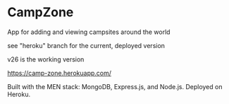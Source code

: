 # CampZone
App for adding and viewing campsites around the world

see "heroku" branch for the current, deployed version

v26 is the working version

https://camp-zone.herokuapp.com/

Built with the MEN stack: MongoDB, Express.js, and Node.js. Deployed on Heroku.

